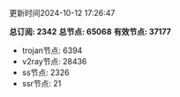 更新时间2024-10-12 17:26:47

**总订阅: 2342**
**总节点: 65068**
**有效节点: 37177**
- trojan节点: 6394
- v2ray节点: 28436
- ss节点: 2326
- ssr节点: 21
